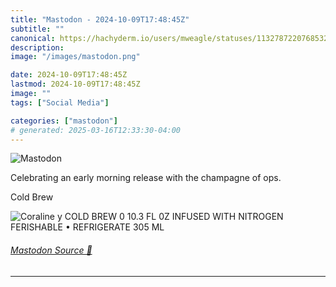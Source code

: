 ```yaml
---
title: "Mastodon - 2024-10-09T17:48:45Z"
subtitle: ""
canonical: https://hachyderm.io/users/mweagle/statuses/113278722076853213
description:
image: "/images/mastodon.png"

date: 2024-10-09T17:48:45Z
lastmod: 2024-10-09T17:48:45Z
image: ""
tags: ["Social Media"]

categories: ["mastodon"]
# generated: 2025-03-16T12:33:30-04:00
---
```

![Mastodon](/images/mastodon.png)

<p>Celebrating an early morning release with the champagne of ops. </p><p>Cold Brew</p>

![Coraline y
COLD BREW
0 10.3 FL 0Z
INFUSED WITH NITROGEN
FERISHABLE • REFRIGERATE
305 ML](02759ca7fe3bc269.jpeg)

###### [Mastodon Source 🐘](https://hachyderm.io/@mweagle/113278722076853213)

___
